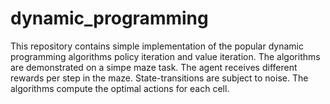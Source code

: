 # dynamic_programming
This repository contains simple implementation of the popular dynamic programming algorithms policy iteration and value iteration. The algorithms are demonstrated on a simpe maze task. The agent receives different rewards per step in the maze. State-transitions are subject to noise. The algorithms compute the optimal actions for each cell.
